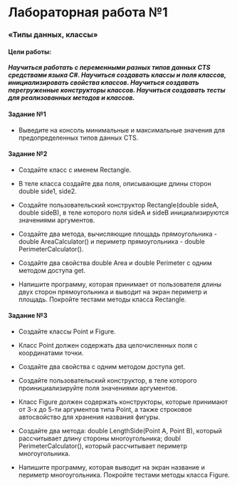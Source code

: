 # Лабораторная работа №1  
### «Типы данных, классы» ###


#### Цели работы:
 ***Научиться работать с переменными разных типов данных CTS средствами языка C#.
 Научиться создавать классы и поля классов, инициализировать свойства классов. Научиться создавать перегруженные конструкторы классов.
 Научиться создавать тесты для реализованных методов и классов.***

#### Задание №1

* Выведите на консоль минимальные и максимальные значения для предопределенных типов данных CTS.

#### Задание №2

* Создайте класс с именем Rectangle. 

* В теле класса создайте два поля, описывающие длины сторон double side1, side2.

* Создайте пользовательский конструктор Rectangle(double sideA, double sideB), в теле которого поля sideA и sideB инициализируются значениями аргументов.

* Создайте два метода, вычисляющие площадь прямоугольника - double AreaCalculator() и периметр прямоугольника - double PerimeterCalculator().

* Создайте два свойства double Area и double Perimeter с одним методом доступа get.

* Напишите программу, которая принимает от пользователя длины двух сторон прямоугольника и выводит на экран периметр и площадь.
Покройте тестами методы класса Rectangle.

#### Задание №3
* Создайте классы Point и Figure.

* Класс Point должен содержать два целочисленных поля с координатами точки.

* Создайте два свойства с одним методом доступа get.

* Создайте пользовательский конструктор, в теле которого проинициализируйте поля значениями аргументов.

* Класс Figure должен содержать конструкторы, которые принимают от 3-х до 5-ти аргументов типа Point, а также строковое автосвойство для хранения названия фигуры.

* Создайте два метода: double LengthSide(Point A, Point B), который рассчитывает длину стороны многоугольника; doubl PerimeterCalculator(), который рассчитывает периметр многоугольника.

* Напишите программу, которая выводит на экран название и периметр многоугольника. Покройте тестами методы класса Figure.

